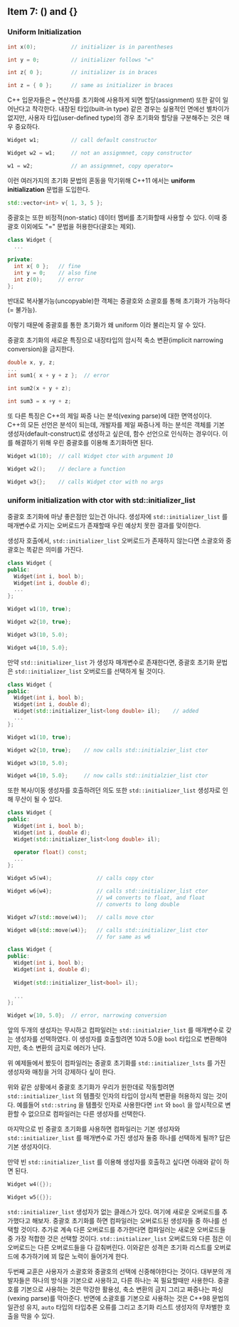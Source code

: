 ## Item 7: () and {}

### Uniform Initialization

```cpp
int x(0);           // initializer is in parentheses

int y = 0;          // initializer follows "="

int z{ 0 };         // initializer is in braces

int z = { 0 };      // same as initializer in braces
```

C++ 입문자들은 `=` 연산자를 초기화에 사용하게 되면 할당(assignment) 또한 같이 일어난다고 착각한다. 내장된 타입(built-in type) 같은 경우는 실용적인 면에선 별차이가 없지만, 사용자 타입(user-defined type)의 경우 초기화와 할당을 구분해주는 것은 매우 중요하다.

```cpp
Widget w1;          // call default constructor

Widget w2 = w1;     // not an assignmnet, copy constructor

w1 = w2;            // an assignmnet, copy operator=
```

이런 여러가지의 초기화 문법의 혼동을 막기위해 C++11 에서는 __uniform initialization__ 문법을 도입한다.

```cpp
std::vector<int> v{ 1, 3, 5 };
```

중괄호는 또한 비정적(non-static) 데이터 멤버를 초기화할때 사용할 수 있다. 이때 중괄호 이외에도 "=" 문법을 허용한다(괄호는 제외).

```cpp
class Widget {
  ...
    
private:
  int x{ 0 };   // fine
  int y = 0;    // also fine
  int z(0);     // error
};
```

반대로 복사불가능(uncopyable)한 객체는 중괄호와 소괄호를 통해 초기화가 가능하다(= 불가능).

이렇기 때문에 중괄호를 통한 초기화가 왜 uniform 이라 불리는지 알 수 있다.

중괄호 초기화의 새로운 특징으로 내장타입의 암시적 축소 변환(implicit narrowing conversion)을 금지한다.

```cpp
double x, y, z;
...
int sum1{ x + y + z };  // error

int sum2(x + y + z);

int sum3 = x +y + z;
```

또 다른 특징은 C++의 제일 짜증 나는 분석(vexing parse)에 대한 면역성이다. C++의 모든 선언은 분석이 되는데, 개발자를 제일 짜증나게 하는 분석은 객체를 기본 생성자(default-construct)로 생성하고 싶은데, 함수 선언으로 인식하는 경우이다. 이를 해결하기 위해 우린 중괄호를 이용해 초기화하면 된다.

```cpp
Widget w1(10);  // call Widget ctor with argument 10

Widget w2();    // declare a function

Widget w3{};    // calls Widget ctor with no args
```

### uniform initialization with ctor with std::initializer_list

중괄호 초기화에 마냥 좋은점만 있는건 아니다. 생성자에 `std::initializer_list` 를 매개변수로 가지는 오버로드가 존재할때 우린 예상치 못한 결과를 맞이한다. 

생성자 호출에서, `std::initializer_list` 오버로드가 존재하지 않는다면 소괄호와 중괄호는 똑같은 의미를 가진다.

```cpp
class Widget {
public:
  Widget(int i, bool b);
  Widget(int i, double d);
  ...
};

Widget w1(10, true);

Widget w2{10, true};

Widget w3(10, 5.0);

Widget w4{10, 5.0};
```

만약 `std::initializer_list` 가 생성자 매개변수로 존재한다면, 중괄호 초기화 문법은 `std::initializer_list` 오버로드를 선택하게 될 것이다.

```cpp
class Widget {
public:
  Widget(int i, bool b);
  Widget(int i, double d);
  Widget(std::initializer_list<long double> il);    // added
  ...
};

Widget w1(10, true);

Widget w2{10, true};    // now calls std::initialzier_list ctor

Widget w3(10, 5.0);

Widget w4{10, 5.0};     // now calls std::initialzier_list ctor
```

또한 복사/이동 생성자를 호출하려던 의도 또한 `std::initializer_list` 생성자로 인해 무산이 될 수 있다.

```cpp
class Widget {
public:
  Widget(int i, bool b);
  Widget(int i, double d);
  Widget(std::initializer_list<long double> il);

  operator float() const;
  ...
};

Widget w5(w4);              // calls copy ctor

Widget w6{w4};              // calls std::initializer_list ctor
                            // w4 converts to float, and float
                            // converts to long double

Widget w7(std::move(w4));   // calls move ctor

Widget w8{std::move(w4)};   // calls std::initializer_list ctor
                            // for same as w6
```

```cpp
class Widget {
public:
  Widget(int i, bool b);
  Widget(int i, double d);
  
  Widget(std::initializer_list<bool> il);
  
  ...
};

Widget w{10, 5.0};  // error, narrowing conversion
```

앞의 두개의 생성자는 무시하고 컴파일러는 `std::initialzier_list` 를 매개변수로 갖는 생성자를 선택하였다. 이 생성자를 호출할려면 10과 5.0을 `bool` 타입으로 변환해야지만, 축소 변환의 금지로 에러가 난다.

위 예제들에서 봤듯이 컴파일러는 중괄호 초기화를 `std::initializer_lsts` 를 가진 생성자와 매칭을 거의 강제하다 싶이 한다.

위와 같은 상황에서 중괄호 초기화가 우리가 원한데로 작동할려면 `std::initializer_list` 의 템플릿 인자의 타입이 암시적 변환을 허용하지 않는 것이다. 예를들어 `std::string` 을 템플릿 인자로 사용한다면 `int` 와 `bool` 을 암시적으로 변환할 수 없으므로 컴파일러는 다른 생성자를 선택한다.

마지막으로 빈 중괄호 초기화를 사용하면 컴파일러는 기본 생성자와 `std::initializer_list` 를 매개변수로 가진 생성자 둘중 하나를 선택하게 될까? 답은 기본 생성자이다.

만약 빈 `std::initializer_list` 를 이용해 생성자를 호출하고 싶다면 아래와 같이 하면 된다.

```cpp
Widget w4({});

Widget w5{{}};
```

`std::initializer_list` 생성자가 없는 클래스가 있다. 여기에 새로운 오버로드를 추가했다고 해보자. 중괄호 초기화를 하면 컴파일러는 오버로드된 생성자들 중 하나를 선택할 것이다. 추가로 계속 다른 오버로드를 추가한다면 컴파일러는 새로운 오버로드들 중 가장 적합한 것은 선택할 것이다. `std::initializer_list` 오버로드와 다른 점은 이 오버로드는 다른 오버로드들을 다 감춰버린다. 이와같은 성격은 초기화 리스트를 오버로드에 추가하기에 꾀 많은 노력이 들어가게 한다.

두번째 교훈은 사용자가 소괄호와 중괄호의 선택에 신중해야한다는 것이다. 대부분의 개발자들은 하나의 방식을 기본으로 사용하고, 다른 하나는 꼭 필요할때만 사용한다. 중괄호를 기본으로 사용하는 것은 막강한 활용성, 축소 변환의 금지 그리고 짜증나는 파싱(vexing parse)를 막아준다. 반면에 소괄호를 기본으로 사용하는 것은 C++98 문법의 일관성 유지, `auto` 타입의 타입추론 오류를 그리고 초기화 리스트 생성자의 무차별한 호출을 막을 수 있다.
